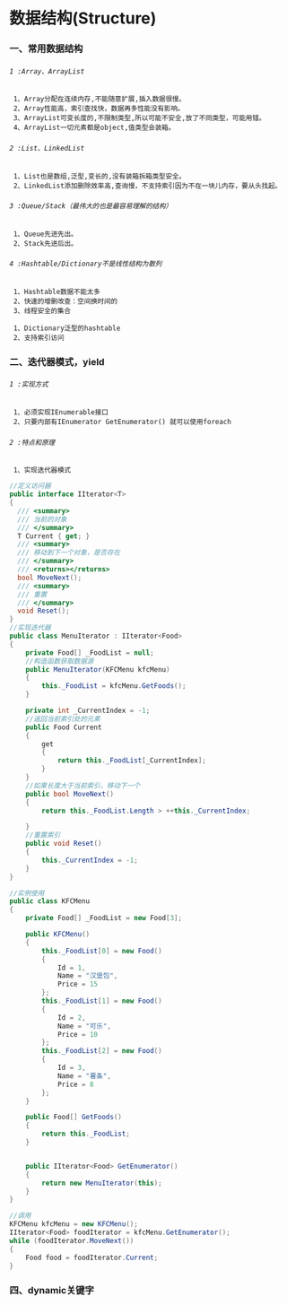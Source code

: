 # 数据结构(Structure)

### 一、常用数据结构

###### `1 :Array、ArrayList`
     1、Array分配在连续内存,不能随意扩展,插入数据很慢。
     2、Array性能高，索引查找快，数据再多性能没有影响。
     3、ArrayList可变长度的,不限制类型,所以可能不安全,放了不同类型，可能用错。
     4、ArrayList一切元素都是object,值类型会装箱。
     
###### `2 :List、LinkedList`
     1、List也是数组,泛型,变长的,没有装箱拆箱类型安全。
     2、LinkedList添加删除效率高,查询慢，不支持索引因为不在一块儿内存，要从头找起。
     
###### `3 :Queue/Stack（最伟大的也是最容易理解的结构）`
     1、Queue先进先出。
     2、Stack先进后出。
     
###### `4 :Hashtable/Dictionary不是线性结构为散列`
     1、Hashtable数据不能太多
     2、快速的增删改查：空间换时间的
     3、线程安全的集合

     1、Dictionary泛型的hashtable
     2、支持索引访问
     


### 二、迭代器模式，yield

###### `1 :实现方式`
     1、必须实现IEnumerable接口
     2、只要内部有IEnumerator GetEnumerator() 就可以使用foreach
     
###### `2 :特点和原理`
     1、实现迭代器模式
 ```.cs
 //定义访问器
 public interface IIterator<T>
 {
   /// <summary>
   /// 当前的对象
   /// </summary>
   T Current { get; }
   /// <summary>
   /// 移动到下一个对象，是否存在
   /// </summary>
   /// <returns></returns>
   bool MoveNext();
   /// <summary>
   /// 重置
   /// </summary>
   void Reset();
 }
 //实现迭代器
 public class MenuIterator : IIterator<Food>
 {
     private Food[] _FoodList = null;
     //构造函数获取数据源
     public MenuIterator(KFCMenu kfcMenu)
     {
         this._FoodList = kfcMenu.GetFoods();
     }

     private int _CurrentIndex = -1;
     //返回当前索引处的元素
     public Food Current
     {
         get
         {
             return this._FoodList[_CurrentIndex];
         }
     }
     //如果长度大于当前索引，移动下一个
     public bool MoveNext()
     {
         return this._FoodList.Length > ++this._CurrentIndex;

     }
     //重置索引
     public void Reset()
     {
         this._CurrentIndex = -1;
     }
 }
 
 //实例使用
 public class KFCMenu
 {
     private Food[] _FoodList = new Food[3];

     public KFCMenu()
     {
         this._FoodList[0] = new Food()
         {
             Id = 1,
             Name = "汉堡包",
             Price = 15
         };
         this._FoodList[1] = new Food()
         {
             Id = 2,
             Name = "可乐",
             Price = 10
         };
         this._FoodList[2] = new Food()
         {
             Id = 3,
             Name = "薯条",
             Price = 8
         };
     }

     public Food[] GetFoods()
     {
         return this._FoodList;
     }


     public IIterator<Food> GetEnumerator()
     {
         return new MenuIterator(this);
     }
}

//调用
 KFCMenu kfcMenu = new KFCMenu();
 IIterator<Food> foodIterator = kfcMenu.GetEnumerator();
 while (foodIterator.MoveNext())
 {
     Food food = foodIterator.Current;
 }
 ```
     

### 四、dynamic关键字
